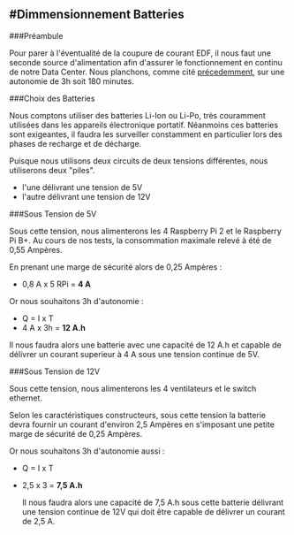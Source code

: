 #Dimmensionnement Batteries
---
###Préambule

Pour parer à l'éventualité de la coupure de courant EDF, il nous faut une seconde source d'alimentation afin d'assurer le fonctionnement en continu de notre Data Center. Nous planchons, comme cité [précedemment](https://github.com/ZeromusSoftware/RPi3500/blob/master/power_supply/Report/MarkDown/In%20Case%20Of%20Emergency.md), sur une autonomie de 3h soit 180 minutes.

###Choix des Batteries

Nous comptons utiliser des batteries Li-Ion ou Li-Po, très couramment utilisées dans les appareils électronique portatif. Néanmoins ces batteries sont exigeantes, il faudra les surveiller constamment en particulier lors des phases de recharge et de décharge.


Puisque nous utilisons deux circuits de deux tensions différentes, nous utiliserons deux "piles".

* l'une délivrant une tension de 5V
* l'autre délivrant une tension de 12V

###Sous Tension de 5V

Sous cette tension, nous alimenterons les 4 Raspberry Pi 2 et le Raspberry Pi B+.
Au cours de nos tests, la consommation maximale relevé à été de 0,55 Ampères.  

En prenant une marge de sécurité alors de 0,25 Ampères :

* 0,8 A x 5 RPi = **4 A**

Or nous souhaitons 3h d'autonomie :

 * Q = I x T 
 * 4 A x 3h = **12 A.h**

 Il nous faudra alors une batterie avec une capacité de 12 A.h et capable de délivrer un courant superieur à 4 A sous une tension continue de 5V.


###Sous Tension de 12V

Sous cette tension, nous alimenterons les 4 ventilateurs et le switch ethernet.

Selon les caractéristiques constructeurs, sous cette tension la batterie devra fournir un courant d'environ 2,5 Ampères en s'imposant une petite marge de sécurité de 0,25 Ampères.

Or nous souhaitons 3h d'autonomie aussi :

* Q = I x T
* 2,5 x 3 = **7,5 A.h**

	Il nous faudra alors une capacité de 7,5 A.h sous cette batterie délivrant une tension continue de 12V qui doit être capable de délivrer un courant de 2,5 A.



